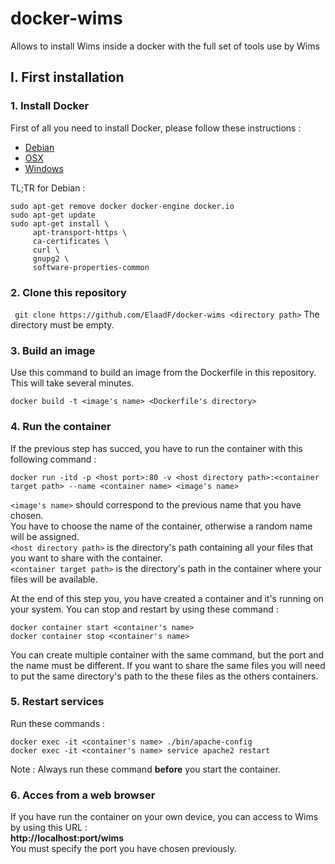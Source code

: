 # docker-wims
Allows to install Wims inside a docker with the full set of tools use by Wims
## I. First installation
### 1. Install Docker
First of all you need to install Docker, please follow these instructions : 
+ [Debian](https://docs.docker.com/install/linux/docker-ce/debian/#uninstall-old-versions)
+ [OSX](https://docs.docker.com/docker-for-mac/install/)
+ [Windows](https://docs.docker.com/docker-for-windows/install/)

TL;TR for Debian :
```
sudo apt-get remove docker docker-engine docker.io
sudo apt-get update
sudo apt-get install \
     apt-transport-https \
     ca-certificates \
     curl \
     gnupg2 \
     software-properties-common
 ```

### 2. Clone this repository
``` git clone https://github.com/ElaadF/docker-wims <directory path>```
The directory must be empty.

### 3. Build an image
Use this command to build an image from the Dockerfile in this repository. This will take several minutes.   
```console
docker build -t <image's name> <Dockerfile's directory>
```   

### 4. Run the container
If the previous step has succed, you have to run the container with this following command :   
```console
docker run -itd -p <host port>:80 -v <host directory path>:<container target path> --name <container name> <image's name>
```   

```<image's name>``` should correspond to the previous name that you have chosen.   
You have to choose the name of the container, otherwise a random name will be assigned.   
```<host directory path>``` is the directory's path containing all your files that you want to share with the container.   
```<container target path>``` is the directory's path in the container where your files will be available.    

At the end of this step you, you have created a container and it's running on your system. You can stop and restart by using these command :   
```console
docker container start <container's name>
docker container stop <container's name>
```   
You can create multiple container with the same command, but the port and the name must be different. If you want to share the same files you will need to put the same directory's path to the these files as the others containers.
### 5. Restart services
Run these commands :   
```console
docker exec -it <container's name> ./bin/apache-config
docker exec -it <container's name> service apache2 restart
```   

Note : Always run these command **before** you start the container.

### 6. Acces from a web browser
If you have run the container on your own device, you can access to Wims by using this URL :   
**http://localhost:port/wims**   
You must specify the port you have chosen previously.
